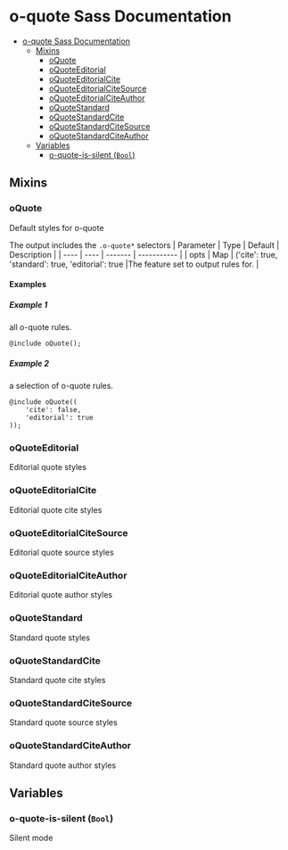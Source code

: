 # o-quote Sass Documentation

- [o-quote Sass Documentation](#o-quote-sass-documentation)
  - [Mixins](#mixins)
    - [oQuote](#oquote)
    - [oQuoteEditorial](#oquoteeditorial)
    - [oQuoteEditorialCite](#oquoteeditorialcite)
    - [oQuoteEditorialCiteSource](#oquoteeditorialcitesource)
    - [oQuoteEditorialCiteAuthor](#oquoteeditorialciteauthor)
    - [oQuoteStandard](#oquotestandard)
    - [oQuoteStandardCite](#oquotestandardcite)
    - [oQuoteStandardCiteSource](#oquotestandardcitesource)
    - [oQuoteStandardCiteAuthor](#oquotestandardciteauthor)
  - [Variables](#variables)
    - [o-quote-is-silent (`Bool`)](#o-quote-is-silent-bool)

## Mixins

### oQuote

Default styles for o-quote

The output includes the `.o-quote*` selectors
| Parameter | Type | Default | Description |
| ---- | ---- | ------- | ----------- |
| opts | Map | ('cite': true, 'standard': true, 'editorial': true |The feature set to output rules for. |

#### Examples

##### Example 1

all o-quote rules.

```Output
@include oQuote();
```

##### Example 2

a selection of o-quote rules.

```Output
@include oQuote((
	'cite': false,
	'editorial': true
));
```

### oQuoteEditorial

Editorial quote styles

### oQuoteEditorialCite

Editorial quote cite styles

### oQuoteEditorialCiteSource

Editorial quote source styles

### oQuoteEditorialCiteAuthor

Editorial quote author styles

### oQuoteStandard

Standard quote styles

### oQuoteStandardCite

Standard quote cite styles

### oQuoteStandardCiteSource

Standard quote source styles

### oQuoteStandardCiteAuthor

Standard quote author styles

## Variables

### o-quote-is-silent (`Bool`)

Silent mode
